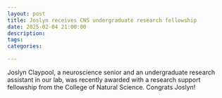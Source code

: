 ```yaml
---
layout: post
title: Joslyn receives CNS undergraduate research fellowship
date: 2025-02-04 21:00:00
description:
tags: 
categories:

---
```

Joslyn Claypool, a neuroscience senior and an undergraduate research assistant in our lab, was recently awarded with a research support fellowship from the College of Natural Science. Congrats Joslyn!